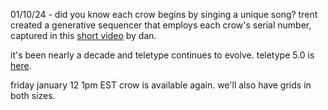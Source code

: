 01/10/24 - did you know each crow begins by singing a unique song? trent created a generative sequencer that employs each crow's serial number, captured in this [short video](https://monome.org/docs/crow/first) by dan.

it's been nearly a decade and teletype continues to evolve. teletype 5.0 is [here](https://llllllll.co/t/teletype-5-0-0/65704).

friday january 12 1pm EST crow is available again. we'll also have grids in both sizes.
